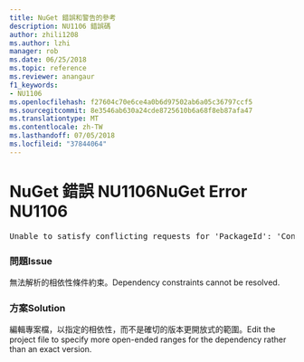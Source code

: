 ```yaml
---
title: NuGet 錯誤和警告的參考
description: NU1106 錯誤碼
author: zhili1208
ms.author: lzhi
manager: rob
ms.date: 06/25/2018
ms.topic: reference
ms.reviewer: anangaur
f1_keywords:
- NU1106
ms.openlocfilehash: f27604c70e6ce4a0b6d97502ab6a05c36797ccf5
ms.sourcegitcommit: 8e3546ab630a24cde8725610b6a68f8eb87afa47
ms.translationtype: MT
ms.contentlocale: zh-TW
ms.lasthandoff: 07/05/2018
ms.locfileid: "37844064"
---
```

# <a name="nuget-error-nu1106"></a><span data-ttu-id="3ca01-103">NuGet 錯誤 NU1106</span><span class="sxs-lookup"><span data-stu-id="3ca01-103">NuGet Error NU1106</span></span>

<pre>Unable to satisfy conflicting requests for 'PackageId': 'Conflict path' Framework: 'Target graph'</pre>

### <a name="issue"></a><span data-ttu-id="3ca01-104">問題</span><span class="sxs-lookup"><span data-stu-id="3ca01-104">Issue</span></span>
<span data-ttu-id="3ca01-105">無法解析的相依性條件約束。</span><span class="sxs-lookup"><span data-stu-id="3ca01-105">Dependency constraints cannot be resolved.</span></span>

### <a name="solution"></a><span data-ttu-id="3ca01-106">方案</span><span class="sxs-lookup"><span data-stu-id="3ca01-106">Solution</span></span>
<span data-ttu-id="3ca01-107">編輯專案檔，以指定的相依性，而不是確切的版本更開放式的範圍。</span><span class="sxs-lookup"><span data-stu-id="3ca01-107">Edit the project file to specify more open-ended ranges for the dependency rather than an exact version.</span></span>